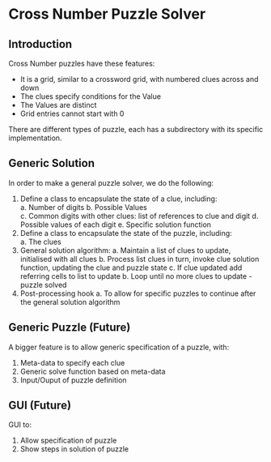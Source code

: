 # Cross Number Puzzle Solver

## Introduction

Cross Number puzzles have these features:

-   It is a grid, similar to a crossword grid, with numbered clues across and down
-   The clues specify conditions for the Value
-   The Values are distinct
-   Grid entries cannot start with 0

There are different types of puzzle, each has a subdirectory with its specific implementation.

## Generic Solution

In order to make a general puzzle solver, we do the following:

1. Define a class to encapsulate the state of a clue, including:  
   a. Number of digits
   b. Possible Values  
   c. Common digits with other clues: list of references to clue and digit
   d. Possible values of each digit
   e. Specific solution function
2. Define a class to encapsulate the state of the puzzle, including:  
   a. The clues
3. General solution algorithm:
   a. Maintain a list of clues to update, initialised with all clues
   b. Process list clues in turn, invoke clue solution function, updating the clue and puzzle state
   c. If clue updated add referring cells to list to update
   b. Loop until no more clues to update - puzzle solved
4. Post-processing hook
   a. To allow for specific puzzles to continue after the general solution algorithm

## Generic Puzzle (Future)

A bigger feature is to allow generic specification of a puzzle, with:

1. Meta-data to specify each clue
2. Generic solve function based on meta-data
3. Input/Ouput of puzzle definition

## GUI (Future)

GUI to:

1. Allow specification of puzzle
2. Show steps in solution of puzzle
